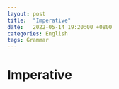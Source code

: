 ```yaml
---
layout: post
title:  "Imperative"
date:   2022-05-14 19:20:00 +0800
categories: English
tags: Grammar
---
```


# Imperative



